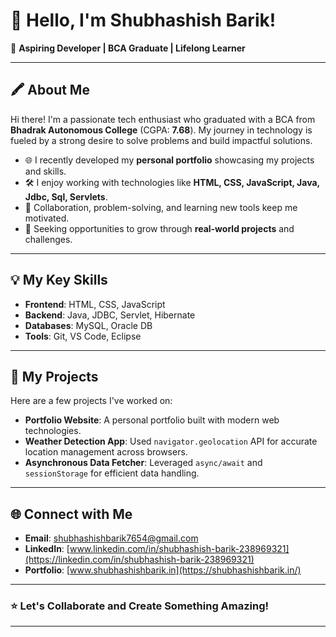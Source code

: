 # 👋 Hello, I'm Shubhashish Barik!  

🌟 **Aspiring Developer | BCA Graduate | Lifelong Learner**  

---

## 🖍 About Me  
Hi there! I'm a passionate tech enthusiast who graduated with a BCA from **Bhadrak Autonomous College** (CGPA: **7.68**). My journey in technology is fueled by a strong desire to solve problems and build impactful solutions.

- 🌐 I recently developed my **personal portfolio** showcasing my projects and skills.  
- 🛠️ I enjoy working with technologies like **HTML, CSS, JavaScript, Java, Jdbc, Sql, Servlets**.  
- 🤝 Collaboration, problem-solving, and learning new tools keep me motivated.  
- 🎯 Seeking opportunities to grow through **real-world projects** and challenges.  

---

## 💡 My Key Skills  
- **Frontend**: HTML, CSS, JavaScript  
- **Backend**: Java, JDBC, Servlet, Hibernate  
- **Databases**: MySQL, Oracle DB 
- **Tools**: Git, VS Code, Eclipse  

---

## 🌟 My Projects  
Here are a few projects I've worked on:  
- **Portfolio Website**: A personal portfolio built with modern web technologies.  
- **Weather Detection App**: Used `navigator.geolocation` API for accurate location management across browsers.  
- **Asynchronous Data Fetcher**: Leveraged `async/await` and `sessionStorage` for efficient data handling.  


---

## 🌐 Connect with Me  
- **Email**: [shubhashishbarik7654@gmail.com](mailto:shubhashishbarik7654@gmail.com)  
- **LinkedIn**: [www.linkedin.com/in/shubhashish-barik-238969321](https://linkedin.com/in/shubhashish-barik-238969321)  
- **Portfolio**: [www.shubhashishbarik.in](https://shubhashishbarik.in/)  

---

### ⭐ Let's Collaborate and Create Something Amazing!  

---

